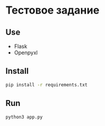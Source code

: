 # Тестовое задание

## Use

* Flask
* Openpyxl
## Install

```bash
pip install -r requirements.txt
```
## Run

```bash
python3 app.py
```

